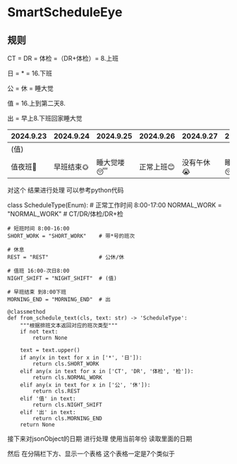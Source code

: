 # SmartScheduleEye

## 规则

CT = DR = 体检 =（DR+体检）= 8.上班

日 = * = 16.下班

公 = 休 = 睡大觉

值 = 16.上到第二天8.

出 = 早上8.下班回家睡大觉



| 2024.9.23 | 2024.9.24 | 2024.9.25 | 2024.9.26 | 2024.9.27 | 2024.9.28 | 2024.9.29 |
| --------- | --------- | --------- | --------- | --------- | --------- | --------- |
| (值)      |           |           |           |           |           |           |
| 值夜班🌙   | 早班结束🌞 | 睡大觉喽😴 | 正常上班😊 | 没有午休😭 | 睡大觉喽😴 | 睡大觉喽😴 |






对这个 结果进行处理 可以参考python代码

class ScheduleType(Enum):
    # 正常工作时间 8:00-17:00
    NORMAL_WORK = "NORMAL_WORK"  # CT/DR/体检/DR+检

    # 短班时间 8:00-16:00
    SHORT_WORK = "SHORT_WORK"    # 带*号的班次

    # 休息
    REST = "REST"                # 公休/休

    # 值班 16:00-次日8:00
    NIGHT_SHIFT = "NIGHT_SHIFT"  # (值)

    # 早班结束 到8:00下班
    MORNING_END = "MORNING_END"  # 出

    @classmethod
    def from_schedule_text(cls, text: str) -> 'ScheduleType':
        """根据排班文本返回对应的班次类型"""
        if not text:
            return None

        text = text.upper()
        if any(x in text for x in ['*', '日']):
            return cls.SHORT_WORK
        elif any(x in text for x in ['CT', 'DR', '体检', '检']):
            return cls.NORMAL_WORK
        elif any(x in text for x in ['公', '休']):
            return cls.REST
        elif '值' in text:
            return cls.NIGHT_SHIFT
        elif '出' in text:
            return cls.MORNING_END
        return None

接下来对jsonObject的日期 进行处理 使用当前年份 读取里面的日期

然后 在分隔栏下方、显示一个表格
这个表格一定是7个类似于
